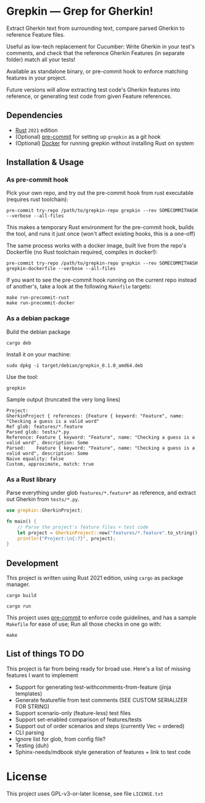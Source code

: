 # Grepkin — Grep for Gherkin!

Extract Gherkin text from surrounding text, compare parsed Gherkin to reference
Feature files.

Useful as low-tech replacement for Cucumber: Write Gherkin in your test's
comments, and check that the reference Gherkin Features (in separate folder)
match all your tests!

Available as standalone binary, or pre-commit hook to enforce matching features
in your project.


Future versions will allow extracting test code's Gherkin features into
reference, or generating test code from given Feature references.


## Dependencies

-   [Rust](https://www.rust-lang.org/) `2021` edition
-   (Optional) [pre-commit](https://pre-commit.com) for setting up `grepkin` as a git hook
-   (Optional) [Docker](https://www.docker.com/) for running grepkin without installing Rust on system

## Installation & Usage

### As pre-commit hook

Pick your own repo, and try out the pre-commit hook from rust executable (requires rust toolchain):

    pre-commit try-repo /path/to/grepkin-repo grepkin --rev SOMECOMMITHASH --verbose --all-files

This makes a temporary Rust environment for the pre-commit hook, builds the
tool, and runs it just once (won't affect existing hooks, this is a one-off)


The same process works with a docker image, built live from the repo's Dockerfile (no Rust toolchain required, compiles in docker!):

    pre-commit try-repo /path/to/grepkin-repo grepkin --rev SOMECOMMITHASH  grepkin-dockerfile --verbose --all-files

If you want to see the pre-commit hook running on the current repo instead of
another's, take a look at the following `Makefile` targets:

    make run-precommit-rust
    make run-precommit-docker

### As a debian package

Build the debian package

    cargo deb

Install it on your machine:

    sudo dpkg -i target/debian/grepkin_0.1.0_amd64.deb

Use the tool:

    grepkin

Sample output (truncated the very long lines)

```
Project:
GherkinProject { references: {Feature { keyword: "Feature", name: "Checking a guess is a valid word"
Ref glob: features/*.feature
Parsed glob: tests/*.py
Reference: Feature { keyword: "Feature", name: "Checking a guess is a valid word", description: Some
Parsed:    Feature { keyword: "Feature", name: "Checking a guess is a valid word", description: Some
Naive equality: false
Custom, approximate, match: true
```

<!-- ### As a Docker container -->

<!-- The project's `Dockerfile` is mainly used for pre-commit hook, but can be used standalone. -->

<!-- Build it as a docker image: -->

<!--     make build-docker -->

<!-- and run as a docker container: -->

<!--     make run-docker -->


### As a Rust library

Parse everything under glob `features/*.feature*` as reference, and extract out
Gherkin from `tests/*.py`.

```rust
use grepkin::GherkinProject;

fn main() {
    // Parse the project's feature files + test code
    let project = GherkinProject::new("features/*.feature".to_string(), "tests/*.py".to_string());
    println!("Project:\n{:?}", project);
}
```

## Development

This project is written using Rust 2021 edition, using `cargo` as package
manager.

    cargo build

    cargo run

This project uses [pre-commit](https://pre-commit.com/) to enforce code guidelines, and has a
sample `Makefile` for ease of use; Run all those checks in one go with:

    make



## List of things TO DO

This project is far from being ready for broad use. Here's a list of missing
features I want to implement

-   Support for generating test-withcomments-from-feature (jinja templates)
-   Generate featurefile from test comments (SEE CUSTOM SERIALIZER FOR STRING)
-   Support scenario-only (feature-less) test files
-   Support set-enabled comparison of features/tests
-   Support out of order scenarios and steps (currently Vec = ordered)
-   CLI parsing
-   Ignore list for glob, from config file?
-   Testing (duh)
-   Sphinx-needs/mdbook style generation of features + link to test code


# License

This project uses GPL-v3-or-later license, see file `LICENSE.txt`
